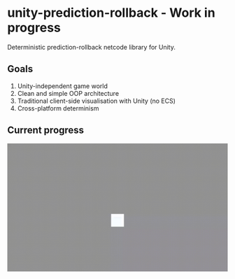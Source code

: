 # unity-prediction-rollback - Work in progress
Deterministic prediction-rollback netcode library for Unity.

## Goals

1. Unity-independent game world
2. Clean and simple OOP architecture
3. Traditional client-side visualisation with Unity (no ECS)
4. Cross-platform determinism

## Current progress

![](https://github.com/nilpunch/unity-prediction-rollback/blob/master/Graphics/timeline.gif)
